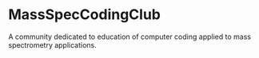 # MassSpecCodingClub
A community dedicated to education of computer coding applied to mass spectrometry applications. 

